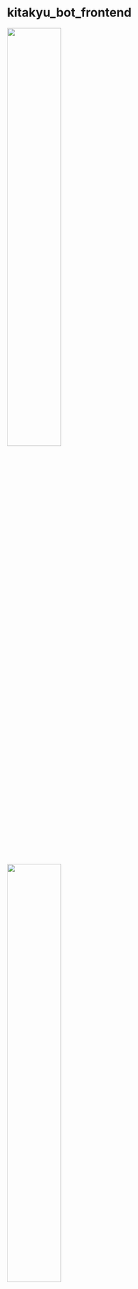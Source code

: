 # kitakyu_bot_frontend

<img src="https://user-images.githubusercontent.com/86106572/129190922-f74be94b-a714-42a6-8a39-dc3f753463b1.jpg" width=50%>

<img src="https://user-images.githubusercontent.com/86106572/129190936-a2394ae3-a25f-4ed4-a8df-ecdca36293ca.png" width=50%>

<img src="https://user-images.githubusercontent.com/86106572/129190945-31cdfb23-7404-46cd-885d-4c2f78bc422e.png" width=50%>


- [共同製作者(バックエンド)のリポジトリ](https://github.com/greentiger0789/AI_LINE_Bot_T5model)

## Author
- [@IoriKobayashi1998](https://github.com/IoriKobayashi1998)

共同製作者
- [@greentiger0789](https://github.com/greentiger0789)
